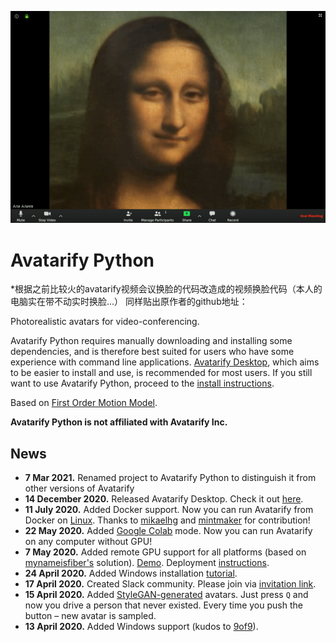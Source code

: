 ![](docs/mona.gif)

# Avatarify Python

*根据之前比较火的avatarify视频会议换脸的代码改造成的视频换脸代码（本人的电脑实在带不动实时换脸...）
同样贴出原作者的github地址：

Photorealistic avatars for video-conferencing.

Avatarify Python requires manually downloading and installing some dependencies, and is therefore best suited for users who have some experience with command line applications. [Avatarify Desktop](https://github.com/alievk/avatarify-desktop), which aims to be easier to install and use, is recommended for most users. If you still want to use Avatarify Python, proceed to the [install instructions](docs/).

Based on [First Order Motion Model](https://github.com/AliaksandrSiarohin/first-order-model).

**Avatarify Python is not affiliated with Avatarify Inc.**

## News
- **7 Mar 2021.** Renamed project to Avatarify Python to distinguish it from other versions of Avatarify
- **14 December 2020.** Released Avatarify Desktop. Check it out [here](https://github.com/alievk/avatarify-desktop).
- **11 July 2020.** Added Docker support. Now you can run Avatarify from Docker on [Linux](https://github.com/alievk/avatarify-python/blob/master/docs/README.md#docker). Thanks to [mikaelhg](https://github.com/mikaelhg) and [mintmaker](https://github.com/mintmaker) for contribution!
- **22 May 2020.** Added [Google Colab](https://colab.research.google.com/github/alievk/avatarify/blob/master/avatarify.ipynb) mode. Now you can run Avatarify on any computer without GPU!
- **7 May 2020.** Added remote GPU support for all platforms (based on [mynameisfiber's](https://github.com/mynameisfiber) solution). [Demo](https://youtu.be/3Dz_bUIPYFM). Deployment [instructions](https://github.com/alievk/avatarify-python/wiki/Remote-GPU). 
- **24 April 2020.** Added Windows installation [tutorial](https://www.youtube.com/watch?v=lym9ANVb120).
- **17 April 2020.** Created Slack community. Please join via [invitation link](https://join.slack.com/t/avatarify/shared_invite/zt-dyoqy8tc-~4U2ObQ6WoxuwSaWKKVOgg).
- **15 April 2020.** Added [StyleGAN-generated](https://www.thispersondoesnotexist.com) avatars. Just press `Q` and now you drive a person that never existed. Every time you push the button – new avatar is sampled.
- **13 April 2020.** Added Windows support (kudos to [9of9](https://github.com/9of9)).

